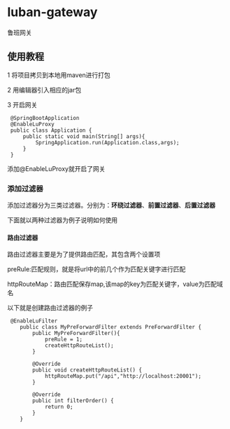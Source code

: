 # luban-gateway
鲁班网关

## 使用教程
1 将项目拷贝到本地用maven进行打包

2 用编辑器引入相应的jar包

3 开启网关
     
     @SpringBootApplication
     @EnableLuProxy
     public class Application {
         public static void main(String[] args){
             SpringApplication.run(Application.class,args);
         }
     }
     
  添加@EnableLuProxy就开启了网关
  
### 添加过滤器
添加过滤器分为三类过滤器。分别为：**环绕过滤器**、**前置过滤器**、**后置过滤器**

下面就以两种过滤器为例子说明如何使用

#### 路由过滤器
路由过滤器主要是为了提供路由匹配，其包含两个设置项

preRule:匹配规则，就是将url中的前几个作为匹配关键字进行匹配

httpRouteMap：路由匹配保存map,该map的key为匹配关键字，value为匹配域名
  
  以下就是创建路由过滤器的例子
```
 @EnableLuFilter
    public class MyPreForwardFilter extends PreForwardFilter {
        public MyPreForwardFilter(){
            preRule = 1;
            createHttpRouteList();
        }
    
        @Override
        public void createHttpRouteList() {
            httpRouteMap.put("/api","http://localhost:20001");
        }
    
        @Override
        public int filterOrder() {
            return 0;
        }
    }    
```


    
    
